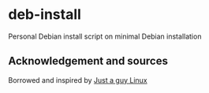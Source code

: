 # deb-install
Personal Debian install script on minimal Debian installation

## Acknowledgement and sources
Borrowed and inspired by [Just a guy Linux](https://github.com/drewgrif/i3gaps-debian)
